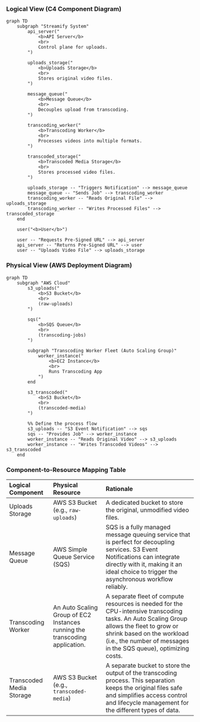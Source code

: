 ### **Logical View (C4 Component Diagram)**

```mermaid
graph TD
    subgraph "Streamify System"
        api_server("
            <b>API Server</b>
            <br>
            Control plane for uploads.
        ")

        uploads_storage("
            <b>Uploads Storage</b>
            <br>
            Stores original video files.
        ")

        message_queue("
            <b>Message Queue</b>
            <br>
            Decouples upload from transcoding.
        ")

        transcoding_worker("
            <b>Transcoding Worker</b>
            <br>
            Processes videos into multiple formats.
        ")
        
        transcoded_storage("
            <b>Transcoded Media Storage</b>
            <br>
            Stores processed video files.
        ")
        
        uploads_storage -- "Triggers Notification" --> message_queue
        message_queue -- "Sends Job" --> transcoding_worker
        transcoding_worker -- "Reads Original File" --> uploads_storage
        transcoding_worker -- "Writes Processed Files" --> transcoded_storage
    end

    user("<b>User</b>")

    user -- "Requests Pre-Signed URL" --> api_server
    api_server -- "Returns Pre-Signed URL" --> user
    user -- "Uploads Video File" --> uploads_storage
```

### **Physical View (AWS Deployment Diagram)**

```mermaid
graph TD
    subgraph "AWS Cloud"
        s3_uploads("
            <b>S3 Bucket</b>
            <br>
            (raw-uploads)
        ")

        sqs("
            <b>SQS Queue</b>
            <br>
            (transcoding-jobs)
        ")

        subgraph "Transcoding Worker Fleet (Auto Scaling Group)"
            worker_instance("
                <b>EC2 Instance</b>
                <br>
                Runs Transcoding App
            ")
        end

        s3_transcoded("
            <b>S3 Bucket</b>
            <br>
            (transcoded-media)
        ")
        
        %% Define the process flow
        s3_uploads -- "S3 Event Notification" --> sqs
        sqs -- "Provides Job" --> worker_instance
        worker_instance -- "Reads Original Video" --> s3_uploads
        worker_instance -- "Writes Transcoded Videos" --> s3_transcoded
    end
```

### **Component-to-Resource Mapping Table**

| Logical Component        | Physical Resource                                                                | Rationale                                                                                                                                                                                                                         |
| :----------------------- | :------------------------------------------------------------------------------- | :-------------------------------------------------------------------------------------------------------------------------------------------------------------------------------------------------------------------------------- |
| Uploads Storage          | AWS S3 Bucket (e.g., `raw-uploads`)                                                  | A dedicated bucket to store the original, unmodified video files.                                                                                                                                                                 |
| Message Queue            | AWS Simple Queue Service (SQS)                                                     | SQS is a fully managed message queuing service that is perfect for decoupling services. S3 Event Notifications can integrate directly with it, making it an ideal choice to trigger the asynchronous workflow reliably.                 |
| Transcoding Worker       | An Auto Scaling Group of EC2 Instances running the transcoding application.      | A separate fleet of compute resources is needed for the CPU-intensive transcoding tasks. An Auto Scaling Group allows the fleet to grow or shrink based on the workload (i.e., the number of messages in the SQS queue), optimizing costs. |
| Transcoded Media Storage | AWS S3 Bucket (e.g., `transcoded-media`)                                             | A separate bucket to store the output of the transcoding process. This separation keeps the original files safe and simplifies access control and lifecycle management for the different types of data.                               |
